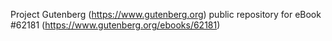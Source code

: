 Project Gutenberg (https://www.gutenberg.org) public repository for eBook #62181 (https://www.gutenberg.org/ebooks/62181)
